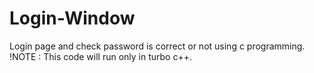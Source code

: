 # Login-Window
Login page and check password is correct or not using c programming. !NOTE : This code will run only in turbo c++.
